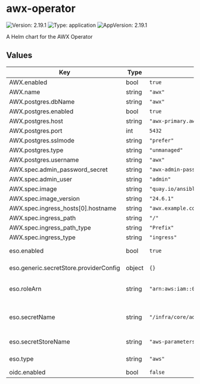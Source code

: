 # awx-operator

![Version: 2.19.1](https://img.shields.io/badge/Version-2.19.1-informational?style=flat-square) ![Type: application](https://img.shields.io/badge/Type-application-informational?style=flat-square) ![AppVersion: 2.19.1](https://img.shields.io/badge/AppVersion-2.19.1-informational?style=flat-square)

A Helm chart for the AWX Operator

## Values

| Key | Type | Default | Description |
|-----|------|---------|-------------|
| AWX.enabled | bool | `true` |  |
| AWX.name | string | `"awx"` |  |
| AWX.postgres.dbName | string | `"awx"` |  |
| AWX.postgres.enabled | bool | `true` |  |
| AWX.postgres.host | string | `"awx-primary.awx-operator.svc"` |  |
| AWX.postgres.port | int | `5432` |  |
| AWX.postgres.sslmode | string | `"prefer"` |  |
| AWX.postgres.type | string | `"unmanaged"` |  |
| AWX.postgres.username | string | `"awx"` |  |
| AWX.spec.admin_password_secret | string | `"awx-admin-password"` |  |
| AWX.spec.admin_user | string | `"admin"` |  |
| AWX.spec.image | string | `"quay.io/ansible/awx"` |  |
| AWX.spec.image_version | string | `"24.6.1"` |  |
| AWX.spec.ingress_hosts[0].hostname | string | `"awx.example.com"` |  |
| AWX.spec.ingress_path | string | `"/"` |  |
| AWX.spec.ingress_path_type | string | `"Prefix"` |  |
| AWX.spec.ingress_type | string | `"ingress"` |  |
| eso.enabled | bool | `true` | Install components of the ESO. |
| eso.generic.secretStore.providerConfig | object | `{}` | Defines SecretStore provider configuration. |
| eso.roleArn | string | `"arn:aws:iam::012345678910:role/AWSIRSA_Shared_ExternalSecretOperatorAccess"` | Role ARN for the ExternalSecretOperator to assume. |
| eso.secretName | string | `"/infra/core/addons/awx-operator"` | Value name in AWS ParameterStore, AWS SecretsManager or other Secret Store. |
| eso.secretStoreName | string | `"aws-parameterstore"` | Defines Secret Store name. |
| eso.type | string | `"aws"` | Defines provider type. One of `aws` or `generic`. |
| oidc.enabled | bool | `false` |  |

